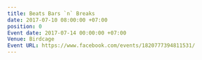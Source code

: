 ```yaml
---
title: Beats Bars `n` Breaks
date: 2017-07-10 08:00:00 +07:00
position: 0
Event date: 2017-07-14 00:00:00 +07:00
Venue: Birdcage
Event URL: https://www.facebook.com/events/1820777394811531/
---
```


